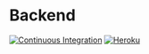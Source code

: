 # Backend

[![Continuous Integration](https://github.com/igormcsouza/higgs/actions/workflows/integration.yml/badge.svg)](https://github.com/igormcsouza/higgs/actions/workflows/integration.yml)
[![Heroku](https://heroku-badge.herokuapp.com/?app=higgs-bknd)](http://higgs-bknd.herokuapp.com/health)
